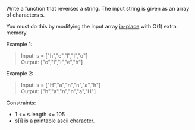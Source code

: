 Write a function that reverses a string. The input string is given as an array of characters s.

You must do this by modifying the input array [in-place](https://en.wikipedia.org/wiki/In-place_algorithm) with O(1) extra memory.

Example 1:

> Input: s = ["h","e","l","l","o"]<br>
> Output: ["o","l","l","e","h"]

Example 2:

> Input: s = ["H","a","n","n","a","h"]<br>
> Output: ["h","a","n","n","a","H"]

Constraints:

- 1 <= s.length <= 105
- s[i] is a [printable ascii character](https://en.wikipedia.org/wiki/ASCII#Printable_characters).
